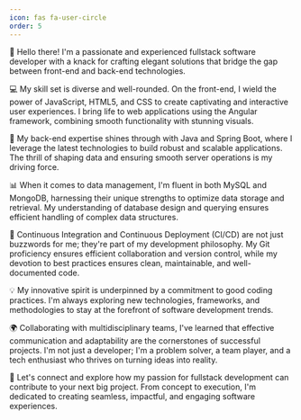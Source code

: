 ```yaml
---
icon: fas fa-user-circle
order: 5
---
```


👋 Hello there! I'm a passionate and experienced fullstack software developer with a knack for crafting elegant solutions that bridge the gap between front-end and back-end technologies.  
  
💻 My skill set is diverse and well-rounded. On the front-end, I wield the power of JavaScript, HTML5, and CSS to create captivating and interactive user experiences. I bring life to web applications using the Angular framework, combining smooth functionality with stunning visuals.  
  
🔧 My back-end expertise shines through with Java and Spring Boot, where I leverage the latest technologies to build robust and scalable applications. The thrill of shaping data and ensuring smooth server operations is my driving force.  
  
📊 When it comes to data management, I'm fluent in both MySQL and MongoDB, harnessing their unique strengths to optimize data storage and retrieval. My understanding of database design and querying ensures efficient handling of complex data structures.  
  
🚀 Continuous Integration and Continuous Deployment (CI/CD) are not just buzzwords for me; they're part of my development philosophy. My Git proficiency ensures efficient collaboration and version control, while my devotion to best practices ensures clean, maintainable, and well-documented code.  
  
💡 My innovative spirit is underpinned by a commitment to good coding practices. I'm always exploring new technologies, frameworks, and methodologies to stay at the forefront of software development trends.  
  
🌍 Collaborating with multidisciplinary teams, I've learned that effective communication and adaptability are the cornerstones of successful projects. I'm not just a developer; I'm a problem solver, a team player, and a tech enthusiast who thrives on turning ideas into reality.  
  
🎯 Let's connect and explore how my passion for fullstack development can contribute to your next big project. From concept to execution, I'm dedicated to creating seamless, impactful, and engaging software experiences.  
  